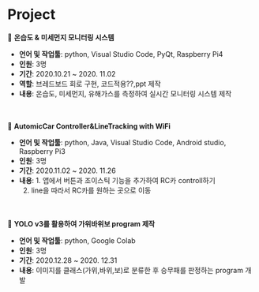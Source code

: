 # Project 

:small_orange_diamond: **온습도 & 미세먼지 모니터링 시스템**    
* **언어 및 작업툴**: python, Visual Studio Code, PyQt, Raspberry Pi4   
* **인원**: 3명   
* **기간**: 2020.10.21 ~ 2020. 11.02  
* **역할**: 브레드보드 회로 구현, 코드적용??,ppt 제작
* **내용**: 온습도, 미세먼지, 유해가스를 측정하여 실시간 모니터링 시스템 제작       
&nbsp;     
&nbsp;     
   
:small_orange_diamond: **AutomicCar Controller&LineTracking with WiFi**    
* **언어 및 작업툴**: python, Java, Visual Studio Code, Android studio, Raspberry Pi3   
* **인원**: 3명   
* **기간**: 2020.11.02 ~ 2020. 11.26   
* **내용**: 1. 앱에서 버튼과 조이스틱 기능을 추가하여 RC카 controll하기       
&nbsp;&nbsp;2. line을 따라서 RC카를 원하는 곳으로 이동      
&nbsp;     
&nbsp;     
   
:small_orange_diamond:  **YOLO v3를 활용하여 가위바위보 program 제작**    
* **언어 및 작업툴**: python, Google Colab   
* **인원**: 3명   
* **기간**: 2020.12.28 ~ 2020. 12.31   
* **내용**: 이미지를 클래스(가위,바위,보)로 분류한 후 승무패를 판정하는 program 개발       
